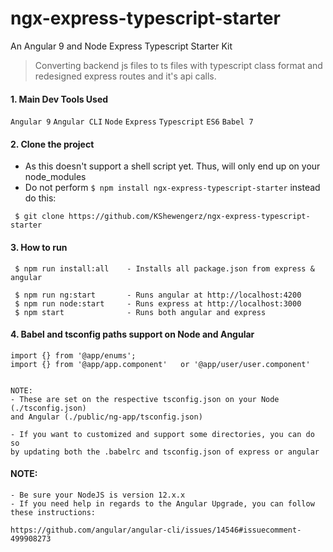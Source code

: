 # ngx-express-typescript-starter
An Angular 9 and Node Express Typescript Starter Kit

> Converting backend js files to ts files with typescript class format and redesigned express routes and it's api calls.


#### 1. Main Dev Tools Used
`Angular 9` `Angular CLI` `Node` `Express` `Typescript` `ES6` `Babel 7`

#### 2. Clone the project
- As this doesn't support a shell script yet. Thus, will only end up on your node_modules
- Do not perform `$ npm install ngx-express-typescript-starter` instead do this:

` $ git clone https://github.com/KShewengerz/ngx-express-typescript-starter`

#### 3. How to run

````
 $ npm run install:all    - Installs all package.json from express & angular
 
 $ npm run ng:start       - Runs angular at http://localhost:4200
 $ npm run node:start     - Runs express at http://localhost:3000
 $ npm start              - Runs both angular and express
````

#### 4. Babel and tsconfig paths support on Node and Angular

```
import {} from '@app/enums';
import {} from '@app/app.component'   or '@app/user/user.component'


NOTE:
- These are set on the respective tsconfig.json on your Node (./tsconfig.json) 
and Angular (./public/ng-app/tsconfig.json)

- If you want to customized and support some directories, you can do so 
by updating both the .babelrc and tsconfig.json of express or angular
```
 #### NOTE:
```
- Be sure your NodeJS is version 12.x.x 
- If you need help in regards to the Angular Upgrade, you can follow these instructions:

https://github.com/angular/angular-cli/issues/14546#issuecomment-499908273
```

